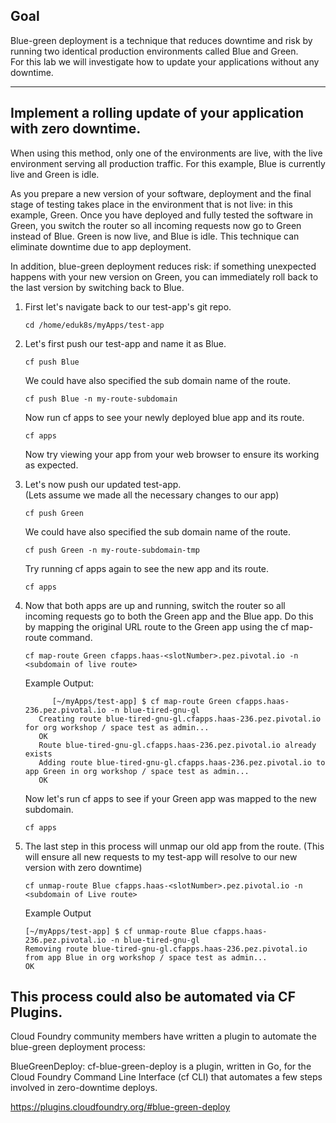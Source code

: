 ## Goal

Blue-green deployment is a technique that reduces downtime and risk by running two identical production environments called Blue and Green.  
For this lab we will investigate how to update your applications without any downtime.   

---


## Implement a rolling update of your application with zero downtime.

When using this method, only one of the environments are live, with the live environment serving all production traffic. 
For this example, Blue is currently live and Green is idle.

As you prepare a new version of your software, deployment and the final stage of testing takes place in the environment that is not live: in this example, Green. 
Once you have deployed and fully tested the software in Green, you switch the router so all incoming requests now go to Green instead of Blue. Green is now live, and Blue is idle.
This technique can eliminate downtime due to app deployment. 

In addition, blue-green deployment reduces risk: 
if something unexpected happens with your new version on Green, you can immediately roll back to the last version by switching back to Blue.
     

1.  First let's navigate back to our test-app's git repo.

    ```execute-2
    cd /home/eduk8s/myApps/test-app
    ```
    
2. Let's first push our test-app and name it as Blue.   
   
    ```execute-2
    cf push Blue 
    ```
    
    We could have also specified the sub domain name of the route.  
    
    ```copy-and-edit
    cf push Blue -n my-route-subdomain
    ```
    
    Now run cf apps to see your newly deployed blue app and its route. 
    
    ```execute-2
    cf apps
    ```
    
    Now try viewing your app from your web browser to ensure its working as expected.  
    
3. Let's now push our updated test-app.  
   (Lets assume we made all the necessary changes to our app) 
   
   ```execute-2
   cf push Green
   ```
   
   We could have also specified the sub domain name of the route.  
    
   ```copy-and-edit
   cf push Green -n my-route-subdomain-tmp
   ```
   
   Try running cf apps again to see the new app and its route.  
   
   ```execute-2
   cf apps
   ```
   
4. Now that both apps are up and running, switch the router so all incoming requests go to both the Green app and the Blue app. 
   Do this by mapping the original URL route to the Green app using the cf map-route command.
   
   ```copy-and-edit
   cf map-route Green cfapps.haas-<slotNumber>.pez.pivotal.io -n <subdomain of live route>
   ```
   
   Example Output: 
   ```
         [~/myApps/test-app] $ cf map-route Green cfapps.haas-236.pez.pivotal.io -n blue-tired-gnu-gl
      Creating route blue-tired-gnu-gl.cfapps.haas-236.pez.pivotal.io for org workshop / space test as admin...
      OK
      Route blue-tired-gnu-gl.cfapps.haas-236.pez.pivotal.io already exists
      Adding route blue-tired-gnu-gl.cfapps.haas-236.pez.pivotal.io to app Green in org workshop / space test as admin...
      OK
   ```
   
    Now let's run cf apps to see if your Green app was mapped to the new subdomain.    
    
    ```execute-2
    cf apps
    ```

5. The last step in this process will unmap our old app from the route.
   (This will ensure all new requests to my test-app will resolve to our new version with zero downtime) 

    ```copy-and-edit
    cf unmap-route Blue cfapps.haas-<slotNumber>.pez.pivotal.io -n <subdomain of Live route>
    ```

   Example Output
   
    ```
    [~/myApps/test-app] $ cf unmap-route Blue cfapps.haas-236.pez.pivotal.io -n blue-tired-gnu-gl
    Removing route blue-tired-gnu-gl.cfapps.haas-236.pez.pivotal.io from app Blue in org workshop / space test as admin...
    OK
    ```
    

## This process could also be automated via CF Plugins.  

Cloud Foundry community members have written a plugin to automate the blue-green deployment process:

BlueGreenDeploy: cf-blue-green-deploy is a plugin, written in Go, for the Cloud Foundry Command Line Interface (cf CLI) that automates a few steps involved in zero-downtime deploys.

https://plugins.cloudfoundry.org/#blue-green-deploy
